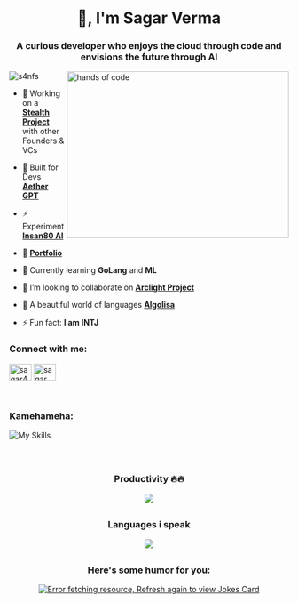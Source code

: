 <h1 align="center">👋, I'm Sagar Verma</h1>
<h3 align="center">A curious developer who enjoys the cloud through code and envisions the future through AI</h3>

<a> <image align="right" src="https://i.imgur.com/vTBxgeG.jpeg" alt="hands of code" height="300" width="400" autoplay/></a>


<p align="left"> <img src="https://komarev.com/ghpvc/?username=s4nfs&label=Profile%20views&color=0e75b6&style=flat" alt="s4nfs" /> </p>

- 🔭 Working on a **[Stealth Project](https://github.com/S4nfs/Sekkeizu)** with other Founders & VCs
- 🧠 Built for Devs **[Aether GPT](https://gen1.insan80.com/)**
- ⚡ Experiment **[Insan80 AI](https://insan80.com/)**
- 📁 **[Portfolio](https://hall-of-projects.onrender.com/)**

- 🌱 Currently learning **GoLang** and **ML**

- 👯 I’m looking to collaborate on **[Arclight Project](https://github.com/Chatnaut/Arclight)**

- 📝 A beautiful world of languages **[Algolisa](https://github.com/S4nfs/Algolisa)**

- ⚡ Fun fact: **I am INTJ**

<h3 align="left">Connect with me:</h3>
<p align="left">
<a href="https://twitter.com/sagar4nfs" target="blank"><img align="center" src="https://raw.githubusercontent.com/rahuldkjain/github-profile-readme-generator/master/src/images/icons/Social/twitter.svg" alt="sagar4nfs" height="30" width="40" /></a>
<a href="https://www.linkedin.com/in/sagar-verma-57ba6a1b0" target="blank"><img align="center" src="https://raw.githubusercontent.com/rahuldkjain/github-profile-readme-generator/master/src/images/icons/Social/linked-in-alt.svg" alt="sagar verma" height="30" width="40" /></a>
</p><br>

<h3 align="left">Kamehameha:</h3>

![My Skills](https://skillicons.dev/icons?i=aws,azure,react,redux,nodejs,apollo,bash,bootstrap,cloudflare,docker,express,git,github,graphql,js,jenkins,jquery,laravel,linux,mongodb,mysql,prisma,nginx,php,pug,tailwind,vite,nextjs,typescript,vscode&perline=16)

<br>

## <h3 align="center">Productivity 🔥🔥</h2>

<p align="center">
  <a href="#">
    <img src="https://github-readme-streak-stats.herokuapp.com/?user=S4nfs&theme=dark&hide_border=true&background=0D1117&stroke=0000"/>
  </a>
</p>

<!-- ## <h3 align="center">GitHub Stats</h3>

<p align="center">
  <a href="#">
  <img align="centre" src="https://github-readme-stats.vercel.app/api?username=S4nfs&count_private=true&include_all_commits=true&show_icons=true&title_color=007bff&text_color=e7e7e7&icon_color=007bff&bg_color=171c28" />
  </a>
</p>
-->

## <h3 align="center">Languages i speak</h3>

<p align="center">
  <a href="#">
  <img align="centre" src="https://github-readme-stats.vercel.app/api/top-langs/?username=S4nfs&theme=blue-grey&layout=compact&langs_count=10" />
  </a>
</p>

## <h3 align="center">Here's some humor for you:</h3>

<p align="center">
  <a href="#">
  <img src="https://readme-jokes.vercel.app/api" alt="Error fetching resource, Refresh again to view Jokes Card" />
  </a>
</p>
